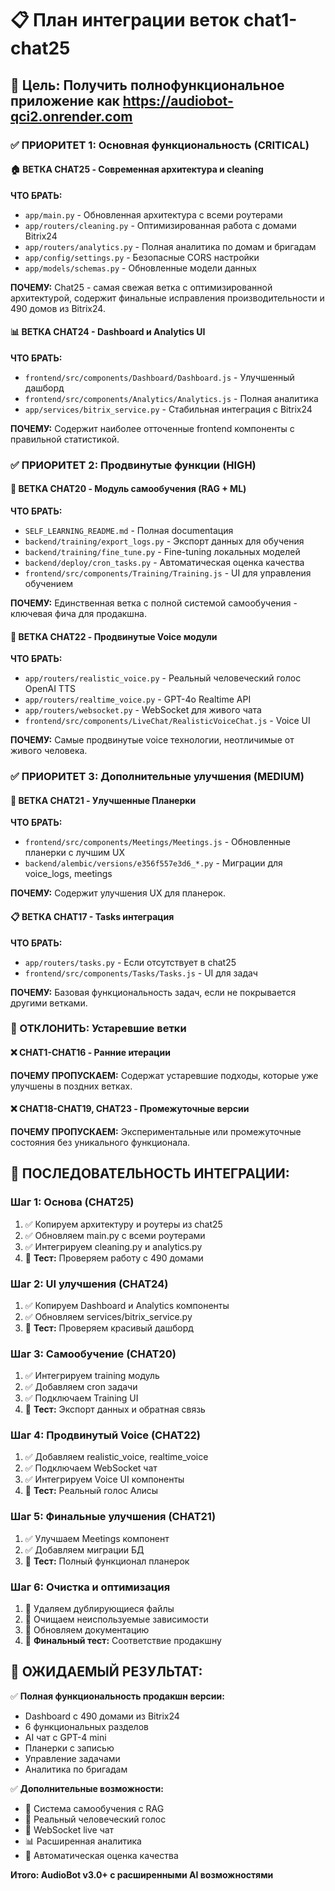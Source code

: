 # 📋 План интеграции веток chat1-chat25

## 🎯 Цель: Получить полнофункциональное приложение как https://audiobot-qci2.onrender.com

### ✅ ПРИОРИТЕТ 1: Основная функциональность (CRITICAL)

#### 🏠 **ВЕТКА CHAT25** - Современная архитектура и cleaning
**ЧТО БРАТЬ:**
- `app/main.py` - Обновленная архитектура с всеми роутерами
- `app/routers/cleaning.py` - Оптимизированная работа с домами Bitrix24
- `app/routers/analytics.py` - Полная аналитика по домам и бригадам  
- `app/config/settings.py` - Безопасные CORS настройки
- `app/models/schemas.py` - Обновленные модели данных

**ПОЧЕМУ:** Chat25 - самая свежая ветка с оптимизированной архитектурой, содержит финальные исправления производительности и 490 домов из Bitrix24.

#### 📊 **ВЕТКА CHAT24** - Dashboard и Analytics UI
**ЧТО БРАТЬ:**
- `frontend/src/components/Dashboard/Dashboard.js` - Улучшенный дашборд
- `frontend/src/components/Analytics/Analytics.js` - Полная аналитика
- `app/services/bitrix_service.py` - Стабильная интеграция с Bitrix24

**ПОЧЕМУ:** Содержит наиболее отточенные frontend компоненты с правильной статистикой.

### ✅ ПРИОРИТЕТ 2: Продвинутые функции (HIGH)

#### 🧠 **ВЕТКА CHAT20** - Модуль самообучения (RAG + ML)
**ЧТО БРАТЬ:**
- `SELF_LEARNING_README.md` - Полная documentация
- `backend/training/export_logs.py` - Экспорт данных для обучения
- `backend/training/fine_tune.py` - Fine-tuning локальных моделей  
- `backend/deploy/cron_tasks.py` - Автоматическая оценка качества
- `frontend/src/components/Training/Training.js` - UI для управления обучением

**ПОЧЕМУ:** Единственная ветка с полной системой самообучения - ключевая фича для продакшна.

#### 🎤 **ВЕТКА CHAT22** - Продвинутые Voice модули
**ЧТО БРАТЬ:**
- `app/routers/realistic_voice.py` - Реальный человеческий голос OpenAI TTS
- `app/routers/realtime_voice.py` - GPT-4o Realtime API
- `app/routers/websocket.py` - WebSocket для живого чата
- `frontend/src/components/LiveChat/RealisticVoiceChat.js` - Voice UI

**ПОЧЕМУ:** Самые продвинутые voice технологии, неотличимые от живого человека.

### ✅ ПРИОРИТЕТ 3: Дополнительные улучшения (MEDIUM)

#### 📝 **ВЕТКА CHAT21** - Улучшенные Планерки  
**ЧТО БРАТЬ:**
- `frontend/src/components/Meetings/Meetings.js` - Обновленные планерки с лучшим UX
- `backend/alembic/versions/e356f557e3d6_*.py` - Миграции для voice_logs, meetings

**ПОЧЕМУ:** Содержит улучшения UX для планерок.

#### 📋 **ВЕТКА CHAT17** - Tasks интеграция
**ЧТО БРАТЬ:**
- `app/routers/tasks.py` - Если отсутствует в chat25
- `frontend/src/components/Tasks/Tasks.js` - UI для задач

**ПОЧЕМУ:** Базовая функциональность задач, если не покрывается другими ветками.

### 🚫 ОТКЛОНИТЬ: Устаревшие ветки

#### ❌ **CHAT1-CHAT16** - Ранние итерации
**ПОЧЕМУ ПРОПУСКАЕМ:** Содержат устаревшие подходы, которые уже улучшены в поздних ветках.

#### ❌ **CHAT18-CHAT19, CHAT23** - Промежуточные версии  
**ПОЧЕМУ ПРОПУСКАЕМ:** Экспериментальные или промежуточные состояния без уникального функционала.

## 🔧 ПОСЛЕДОВАТЕЛЬНОСТЬ ИНТЕГРАЦИИ:

### Шаг 1: Основа (CHAT25)
1. ✅ Копируем архитектуру и роутеры из chat25
2. ✅ Обновляем main.py с всеми роутерами
3. ✅ Интегрируем cleaning.py и analytics.py
4. 🧪 **Тест:** Проверяем работу с 490 домами

### Шаг 2: UI улучшения (CHAT24)  
1. ✅ Копируем Dashboard и Analytics компоненты
2. ✅ Обновляем services/bitrix_service.py
3. 🧪 **Тест:** Проверяем красивый дашборд

### Шаг 3: Самообучение (CHAT20)
1. ✅ Интегрируем training модуль
2. ✅ Добавляем cron задачи
3. ✅ Подключаем Training UI
4. 🧪 **Тест:** Экспорт данных и обратная связь

### Шаг 4: Продвинутый Voice (CHAT22)
1. ✅ Добавляем realistic_voice, realtime_voice
2. ✅ Подключаем WebSocket чат
3. ✅ Интегрируем Voice UI компоненты  
4. 🧪 **Тест:** Реальный голос Алисы

### Шаг 5: Финальные улучшения (CHAT21)
1. ✅ Улучшаем Meetings компонент
2. ✅ Добавляем миграции БД
3. 🧪 **Тест:** Полный функционал планерок

### Шаг 6: Очистка и оптимизация
1. 🧹 Удаляем дублирующиеся файлы
2. 🧹 Очищаем неиспользуемые зависимости
3. 📝 Обновляем документацию
4. 🚀 **Финальный тест:** Соответствие продакшну

## 🎯 ОЖИДАЕМЫЙ РЕЗУЛЬТАТ:

✅ **Полная функциональность продакшн версии:**
- Dashboard с 490 домами из Bitrix24
- 6 функциональных разделов
- AI чат с GPT-4 mini
- Планерки с записью  
- Управление задачами
- Аналитика по бригадам

✅ **Дополнительные возможности:**
- 🧠 Система самообучения с RAG
- 🎤 Реальный человеческий голос
- 🔄 WebSocket live чат
- 📊 Расширенная аналитика
- 🤖 Автоматическая оценка качества

**Итого: AudioBot v3.0+ с расширенными AI возможностями**
